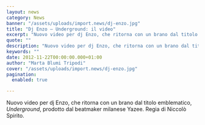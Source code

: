 ```yaml
---
layout: news
category: News
banner: "/assets/uploads/import.news/dj-enzo.jpg"
title: "Dj Enzo – Underground: il video"
excerpt: "Nuovo video per dj Enzo, che ritorna con un brano dal titolo emblematico, Underground, prodotto dal beatmaker milanese Yazee. Regia di Niccolò Spirito.  "
quote: ""
description: "Nuovo video per dj Enzo, che ritorna con un brano dal titolo emblematico, Underground, prodotto dal beatmaker milanese Yazee. Regia di Niccolò Spirito.  "
keywords: ""
date: 2012-11-22T00:00:00.000+01:00
author: "Marta Blumi Tripodi"
cover: "/assets/uploads/import.news/dj-enzo.jpg"
pagination:
  enabled: true

---
```


Nuovo video per dj Enzo, che ritorna con un brano dal titolo emblematico, _Underground_, prodotto dal beatmaker milanese Yazee. Regia di Niccolò Spirito.

  